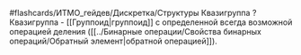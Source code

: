 #flashcards/ИТМО_гейдев/Дискретка/Структуры
Квазигруппа
?
Квазигруппа - [[Группоид|группоид]] с определенной всегда возможной операцией деления ([[../Бинарные операции/Свойства бинарных операций/Обратный элемент|обратной операцией]]).

